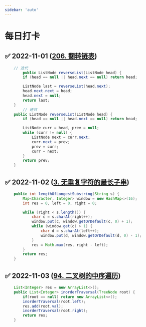 ```yaml
---
sidebar: 'auto'
---
```


# 每日打卡

## ✅ 2022-11-01 ([206. 翻转链表](https://leetcode.cn/problems/reverse-linked-list/))

```java
    // 迭代
		public ListNode reverseList(ListNode head) {
        if (head == null || head.next == null) return head;

        ListNode last = reverseList(head.next);
        head.next.next = head;
        head.next = null;
        return last;
    }
		// 递归
    public ListNode reverseList(ListNode head) {
        if (head == null || head.next == null) return head;

        ListNode curr = head, prev = null;
        while (curr != null) {
            ListNode next = curr.next;
            curr.next = prev;
            prev = curr;
            curr = next;
        }
        return prev;
    }
```

## ✅ 2022-11-02 ([3. 无重复字符的最长子串](https://leetcode.cn/problems/longest-substring-without-repeating-characters/))

```java
    public int lengthOfLongestSubstring(String s) {
        Map<Character, Integer> window = new HashMap<>(16);
        int res = 0, left = 0, right = 0;

        while (right < s.length()) {
            char c = s.charAt(right++);
            window.put(c, window.getOrDefault(c, 0) + 1);
            while (window.get(c) > 1) {
                char d = s.charAt(left++);
                window.put(d, window.getOrDefault(d, 0) - 1);
            }
            res = Math.max(res, right - left);
        }
        return res;
    }
```

## ✅ 2022-11-03 ([94. 二叉树的中序遍历](https://leetcode.cn/problems/binary-tree-inorder-traversal/))

```java
    List<Integer> res = new ArrayList<>();
    public List<Integer> inorderTraversal(TreeNode root) {
        if(root == null) return new ArrayList<>();
        inorderTraversal(root.left);
        res.add(root.val);
        inorderTraversal(root.right);
        return res;
    }
```

